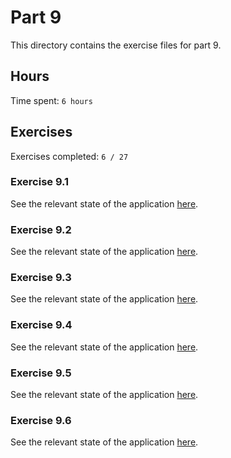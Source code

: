 # Part 9

This directory contains the exercise files for part 9.

## Hours

Time spent: `6 hours`

## Exercises

Exercises completed: `6 / 27`

### Exercise 9.1

See the relevant state of the application [here](https://github.com/rikurauhala/fullstack/tree/a9ef932986746549abedaff55378e38c0bd95a7f/exercises/part09/project).

### Exercise 9.2

See the relevant state of the application [here](https://github.com/rikurauhala/fullstack/tree/e4670f963a9756939cbd25b97807a41a277bfaf6/exercises/part09/project).

### Exercise 9.3

See the relevant state of the application [here](https://github.com/rikurauhala/fullstack/tree/339a4f7d97ef5cf0d480b19f172929b9852b0e6d/exercises/part09/project).

### Exercise 9.4

See the relevant state of the application [here](https://github.com/rikurauhala/fullstack/tree/2af572b387376797f0ec764b069d7c9fa30bff21/exercises/part09/project).

### Exercise 9.5

See the relevant state of the application [here](https://github.com/rikurauhala/fullstack/tree/ebdda15127b9152ff8e0560971fde4ed05c46df2/exercises/part09/project).

### Exercise 9.6

See the relevant state of the application [here](https://github.com/rikurauhala/fullstack/tree/ed4117d1d3c0053e845d67706233d36ba3310286/exercises/part09/project).

<!--

### Exercise 9.7

See the relevant state of the application [here]().

### Exercise 9.8

See the relevant state of the application [here]().

### Exercise 9.9

See the relevant state of the application [here]().

### Exercise 9.10

See the relevant state of the application [here]().

### Exercise 9.11

See the relevant state of the application [here]().

### Exercise 9.12

See the relevant state of the application [here]().

### Exercise 9.13

See the relevant state of the application [here]().

### Exercise 9.14

See the relevant state of the application [here]().

### Exercise 9.15

See the relevant state of the application [here]().

### Exercise 9.16

See the relevant state of the application [here]().

### Exercise 9.17

See the relevant state of the application [here]().

### Exercise 9.18

See the relevant state of the application [here]().

### Exercise 9.19

See the relevant state of the application [here]().

### Exercise 9.20

See the relevant state of the application [here]().

### Exercise 9.21

See the relevant state of the application [here]().

### Exercise 9.22

See the relevant state of the application [here]().

### Exercise 9.23

See the relevant state of the application [here]().

### Exercise 9.24

See the relevant state of the application [here]().

### Exercise 9.25

See the relevant state of the application [here]().

### Exercise 9.26

See the relevant state of the application [here]().

### Exercise 9.27

See the relevant state of the application [here]().

-->

